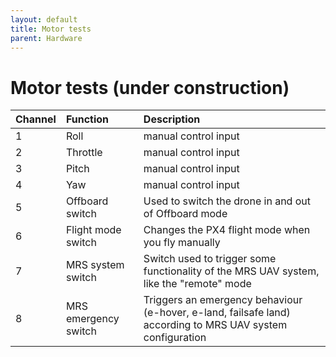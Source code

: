 ```yaml
---
layout: default
title: Motor tests
parent: Hardware
---
```


# Motor tests (under construction)

| Channel     | Function             | Description                                                                                                |
| :- | :-          | :-                                                                                                    |
| 1           | Roll                 | manual control input                                                                                       |
| 2           | Throttle             | manual control input                                                                                       |
| 3        | Pitch                | manual control input                                                                                       |
| 4          | Yaw                  | manual control input                                                                                       |
| 5         | Offboard switch      | Used to switch the drone in and out of Offboard mode                                                       |
| 6         | Flight mode switch   | Changes the PX4 flight mode when you fly manually                                                          |
| 7          | MRS system switch    | Switch used to trigger some functionality of the MRS UAV system, like the "remote" mode                    |
| 8         | MRS emergency switch | Triggers an emergency behaviour (e-hover, e-land, failsafe land) according to MRS UAV system configuration |

